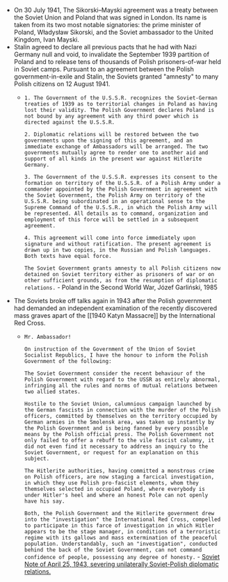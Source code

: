 - On 30 July 1941, The Sikorski–Mayski agreement was a treaty between the Soviet Union and Poland that was signed in London. Its name is taken from its two most notable signatories: the prime minister of Poland, Władysław Sikorski, and the Soviet ambassador to the United Kingdom, Ivan Mayski.
- Stalin agreed to declare all previous pacts that he had with Nazi Germany null and void, to invalidate the September 1939 partition of Poland and to release tens of thousands of Polish prisoners-of-war held in Soviet camps. Pursuant to an agreement between the Polish government-in-exile and Stalin, the Soviets granted "amnesty" to many Polish citizens on 12 August 1941.
    - `1. The Government of the U.S.S.R. recognizes the Soviet-German treaties of 1939 as to territorial changes in Poland as having lost their validity. The Polish Government declares Poland is not bound by any agreement with any third power which is directed against the U.S.S.R.`
      
      `2. Diplomatic relations will be restored between the two governments upon the signing of this agreement, and an immediate exchange of Ambassadors will be arranged. The two governments mutually agree to render one to another aid and support of all kinds in the present war against Hitlerite Germany.`
      
      `3. The Government of the U.S.S.R. expresses its consent to the formation on territory of the U.S.S.R. of a Polish Army under a commander appointed by the Polish Government in agreement with the Soviet Government, the Polish Army on territory of the U.S.S.R. being subordinated in an operational sense to the Supreme Command of the U.S.S.R., in which the Polish Army will be represented. All details as to command, organization and employment of this force will be settled in a subsequent agreement.`
      
      `4. This agreement will come into force immediately upon signature and without ratification. The present agreement is drawn up in two copies, in the Russian and Polish languages. Both texts have equal force.`
      
      `The Soviet Government grants amnesty to all Polish citizens now detained on Soviet territory either as prisoners of war or on other sufficient grounds, as from the resumption of diplomatic relations.` - Poland in the Second World War, Józef Garliński, 1985
- The Soviets broke off talks again in 1943 after the Polish government had demanded an independent examination of the recently discovered mass graves apart of the [[1940 Katyn Massacre]] by the International Red Cross.
    - `Mr. Ambassador!`
      
      `On instruction of the Government of the Union of Soviet Socialist Republics, I have the honour to inform the Polish Government of the following:`
      
      `The Soviet Government consider the recent behaviour of the Polish Government with regard to the USSR as entirely abnormal, infringing all the rules and norms of mutual relations between two allied states.`
      
      `Hostile to the Soviet Union, calumnious campaign launched by the German fascists in connection with the murder of the Polish officers, committed by themselves on the territory occupied by German armies in the Smolensk area, was taken up instantly by the Polish Government and is being fanned by every possible means by the Polish official press. The Polish Government not only failed to offer a rebuff to the vile fascist calumny, it did not even find it necessary to address an inquiry to the Soviet Government, or request for an explanation on this subject.`
      
      `The Hitlerite authorities, having committed a monstrous crime on Polish officers, are now staging a farcical investigation, in which they use Polish pro-fascist elements, whom they themselves selected in occupied Poland, where everybody is under Hitler's heel and where an honest Pole can not openly have his say.`
      
      `Both, the Polish Government and the Hitlerite government drew into the "investigation" the International Red Cross, compelled to participate in this farce of investigation in which Hitler appears to be the stage manager, in conditions of a terroristic regime with its gallows and mass extermination of the peaceful population. Understandably, such an "investigation", conducted behind the back of the Soviet Government, can not command confidence of people, possessing any degree of honesty.` - [Soviet Note of April 25, 1943, severing unilaterally Soviet-Polish diplomatic relations.](https://web.archive.org/web/20050909042329/http://www.electronicmuseum.ca/Poland-WW2/katyn_memorial_wall/kmw_note.html)